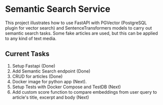 # Semantic Search Service

This project illustrates how to use FastAPI with PGVector (PostgreSQL plugin for vector search) and SentenceTransformers
models to carry out semantic search tasks. Some fake articles are used, but this can be applied to any kind of text media.


## Current Tasks

1. Setup Fastapi (Done)
2. Add Semantic Search endpoint (Done)
3. CRUD for articles (Done)
4. Docker image for python app (Next).
5. Setup Tests with Docker Compose and TestDB (Next)
6. Add custom score function to compare embeddings from user query to article's title, excerpt and body (Next)

